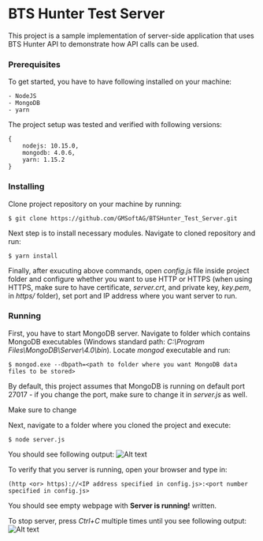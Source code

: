 # BTS Hunter Test Server

This project is  a sample implementation of server-side application that uses BTS Hunter API to demonstrate how API calls can be used. 

### Prerequisites

To get started, you have to have following installed on your machine:

```
- NodeJS
- MongoDB
- yarn
```

The project setup was tested and verified with following versions:
```
{
	nodejs: 10.15.0,
	mongodb: 4.0.6,
	yarn: 1.15.2
}
```

### Installing

Clone project repository on your machine by running:
```
$ git clone https://github.com/GMSoftAG/BTSHunter_Test_Server.git
```

Next step is to install necessary modules. Navigate to cloned repository and run:
```
$ yarn install
```

Finally, after exucuting above commands, open *config.js* file inside project folder and configure whether you want to use HTTP or HTTPS (when using HTTPS, make sure to have certificate, *server.crt*, and private key, *key.pem*, in *https/* folder), set port and IP address where you want server to run.

### Running

First, you have to start MongoDB server. Navigate to folder which contains MongoDB executables (Windows standard path: *C:\Program Files\MongoDB\Server\4.0\bin*). Locate *mongod* executable and run:
```
$ mongod.exe --dbpath=<path to folder where you want MongoDB data files to be stored>
```
By default, this project assumes that MongoDB is running on default port 27017 - if you change the port, make sure to change it in *server.js* as well.

Make sure to change

Next, navigate to a folder where you cloned the project and execute:
```
$ node server.js
```
You should see following output:
![Alt text](https://github.com/GMSoftAG/BTSHunter_Test_Server/images/terminal_start.png "Terminal output when running project")

To verify that you server is running, open your browser and type in: 
```
(http <or> https)://<IP address specified in config.js>:<port number specified in config.js>
```
You should see empty webpage with **Server is running!** written.

To stop server, press *Ctrl+C* multiple times until you see following output:
![Alt text](https://github.com/GMSoftAG/BTSHunter_Test_Server/images/terminal_end.png "Terminal output when terminating project")